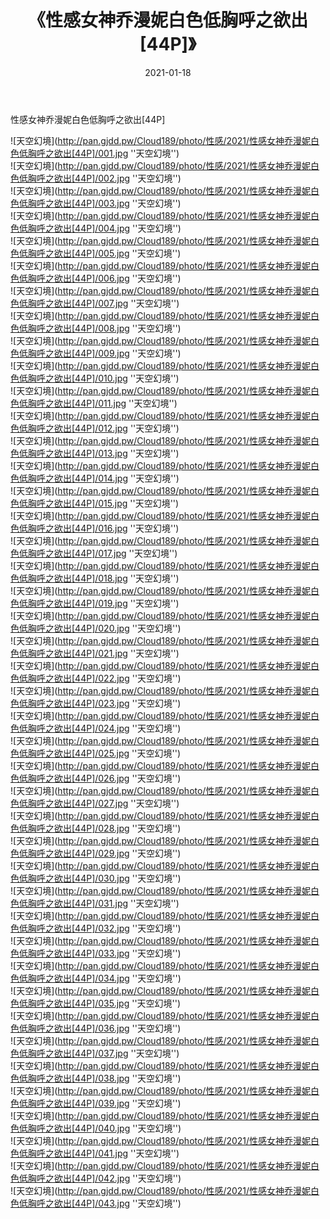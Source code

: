 ﻿---
layout: post
title:  《性感女神乔漫妮白色低胸呼之欲出[44P]》
date:   2021-01-18
img: http://pan.gjdd.pw/Cloud189/photo/性感/2021/性感女神乔漫妮白色低胸呼之欲出[44P]/000.jpg
categories: [美女, 性感, 泳衣]
---

性感女神乔漫妮白色低胸呼之欲出[44P]



![天空幻境](http://pan.gjdd.pw/Cloud189/photo/性感/2021/性感女神乔漫妮白色低胸呼之欲出[44P]/001.jpg ''天空幻境'') <br>
![天空幻境](http://pan.gjdd.pw/Cloud189/photo/性感/2021/性感女神乔漫妮白色低胸呼之欲出[44P]/002.jpg ''天空幻境'') <br>
![天空幻境](http://pan.gjdd.pw/Cloud189/photo/性感/2021/性感女神乔漫妮白色低胸呼之欲出[44P]/003.jpg ''天空幻境'') <br>
![天空幻境](http://pan.gjdd.pw/Cloud189/photo/性感/2021/性感女神乔漫妮白色低胸呼之欲出[44P]/004.jpg ''天空幻境'') <br>
![天空幻境](http://pan.gjdd.pw/Cloud189/photo/性感/2021/性感女神乔漫妮白色低胸呼之欲出[44P]/005.jpg ''天空幻境'') <br>
![天空幻境](http://pan.gjdd.pw/Cloud189/photo/性感/2021/性感女神乔漫妮白色低胸呼之欲出[44P]/006.jpg ''天空幻境'') <br>
![天空幻境](http://pan.gjdd.pw/Cloud189/photo/性感/2021/性感女神乔漫妮白色低胸呼之欲出[44P]/007.jpg ''天空幻境'') <br>
![天空幻境](http://pan.gjdd.pw/Cloud189/photo/性感/2021/性感女神乔漫妮白色低胸呼之欲出[44P]/008.jpg ''天空幻境'') <br>
![天空幻境](http://pan.gjdd.pw/Cloud189/photo/性感/2021/性感女神乔漫妮白色低胸呼之欲出[44P]/009.jpg ''天空幻境'') <br>
![天空幻境](http://pan.gjdd.pw/Cloud189/photo/性感/2021/性感女神乔漫妮白色低胸呼之欲出[44P]/010.jpg ''天空幻境'') <br>
![天空幻境](http://pan.gjdd.pw/Cloud189/photo/性感/2021/性感女神乔漫妮白色低胸呼之欲出[44P]/011.jpg ''天空幻境'') <br>
![天空幻境](http://pan.gjdd.pw/Cloud189/photo/性感/2021/性感女神乔漫妮白色低胸呼之欲出[44P]/012.jpg ''天空幻境'') <br>
![天空幻境](http://pan.gjdd.pw/Cloud189/photo/性感/2021/性感女神乔漫妮白色低胸呼之欲出[44P]/013.jpg ''天空幻境'') <br>
![天空幻境](http://pan.gjdd.pw/Cloud189/photo/性感/2021/性感女神乔漫妮白色低胸呼之欲出[44P]/014.jpg ''天空幻境'') <br>
![天空幻境](http://pan.gjdd.pw/Cloud189/photo/性感/2021/性感女神乔漫妮白色低胸呼之欲出[44P]/015.jpg ''天空幻境'') <br>
![天空幻境](http://pan.gjdd.pw/Cloud189/photo/性感/2021/性感女神乔漫妮白色低胸呼之欲出[44P]/016.jpg ''天空幻境'') <br>
![天空幻境](http://pan.gjdd.pw/Cloud189/photo/性感/2021/性感女神乔漫妮白色低胸呼之欲出[44P]/017.jpg ''天空幻境'') <br>
![天空幻境](http://pan.gjdd.pw/Cloud189/photo/性感/2021/性感女神乔漫妮白色低胸呼之欲出[44P]/018.jpg ''天空幻境'') <br>
![天空幻境](http://pan.gjdd.pw/Cloud189/photo/性感/2021/性感女神乔漫妮白色低胸呼之欲出[44P]/019.jpg ''天空幻境'') <br>
![天空幻境](http://pan.gjdd.pw/Cloud189/photo/性感/2021/性感女神乔漫妮白色低胸呼之欲出[44P]/020.jpg ''天空幻境'') <br>
![天空幻境](http://pan.gjdd.pw/Cloud189/photo/性感/2021/性感女神乔漫妮白色低胸呼之欲出[44P]/021.jpg ''天空幻境'') <br>
![天空幻境](http://pan.gjdd.pw/Cloud189/photo/性感/2021/性感女神乔漫妮白色低胸呼之欲出[44P]/022.jpg ''天空幻境'') <br>
![天空幻境](http://pan.gjdd.pw/Cloud189/photo/性感/2021/性感女神乔漫妮白色低胸呼之欲出[44P]/023.jpg ''天空幻境'') <br>
![天空幻境](http://pan.gjdd.pw/Cloud189/photo/性感/2021/性感女神乔漫妮白色低胸呼之欲出[44P]/024.jpg ''天空幻境'') <br>
![天空幻境](http://pan.gjdd.pw/Cloud189/photo/性感/2021/性感女神乔漫妮白色低胸呼之欲出[44P]/025.jpg ''天空幻境'') <br>
![天空幻境](http://pan.gjdd.pw/Cloud189/photo/性感/2021/性感女神乔漫妮白色低胸呼之欲出[44P]/026.jpg ''天空幻境'') <br>
![天空幻境](http://pan.gjdd.pw/Cloud189/photo/性感/2021/性感女神乔漫妮白色低胸呼之欲出[44P]/027.jpg ''天空幻境'') <br>
![天空幻境](http://pan.gjdd.pw/Cloud189/photo/性感/2021/性感女神乔漫妮白色低胸呼之欲出[44P]/028.jpg ''天空幻境'') <br>
![天空幻境](http://pan.gjdd.pw/Cloud189/photo/性感/2021/性感女神乔漫妮白色低胸呼之欲出[44P]/029.jpg ''天空幻境'') <br>
![天空幻境](http://pan.gjdd.pw/Cloud189/photo/性感/2021/性感女神乔漫妮白色低胸呼之欲出[44P]/030.jpg ''天空幻境'') <br>
![天空幻境](http://pan.gjdd.pw/Cloud189/photo/性感/2021/性感女神乔漫妮白色低胸呼之欲出[44P]/031.jpg ''天空幻境'') <br>
![天空幻境](http://pan.gjdd.pw/Cloud189/photo/性感/2021/性感女神乔漫妮白色低胸呼之欲出[44P]/032.jpg ''天空幻境'') <br>
![天空幻境](http://pan.gjdd.pw/Cloud189/photo/性感/2021/性感女神乔漫妮白色低胸呼之欲出[44P]/033.jpg ''天空幻境'') <br>
![天空幻境](http://pan.gjdd.pw/Cloud189/photo/性感/2021/性感女神乔漫妮白色低胸呼之欲出[44P]/034.jpg ''天空幻境'') <br>
![天空幻境](http://pan.gjdd.pw/Cloud189/photo/性感/2021/性感女神乔漫妮白色低胸呼之欲出[44P]/035.jpg ''天空幻境'') <br>
![天空幻境](http://pan.gjdd.pw/Cloud189/photo/性感/2021/性感女神乔漫妮白色低胸呼之欲出[44P]/036.jpg ''天空幻境'') <br>
![天空幻境](http://pan.gjdd.pw/Cloud189/photo/性感/2021/性感女神乔漫妮白色低胸呼之欲出[44P]/037.jpg ''天空幻境'') <br>
![天空幻境](http://pan.gjdd.pw/Cloud189/photo/性感/2021/性感女神乔漫妮白色低胸呼之欲出[44P]/038.jpg ''天空幻境'') <br>
![天空幻境](http://pan.gjdd.pw/Cloud189/photo/性感/2021/性感女神乔漫妮白色低胸呼之欲出[44P]/039.jpg ''天空幻境'') <br>
![天空幻境](http://pan.gjdd.pw/Cloud189/photo/性感/2021/性感女神乔漫妮白色低胸呼之欲出[44P]/040.jpg ''天空幻境'') <br>
![天空幻境](http://pan.gjdd.pw/Cloud189/photo/性感/2021/性感女神乔漫妮白色低胸呼之欲出[44P]/041.jpg ''天空幻境'') <br>
![天空幻境](http://pan.gjdd.pw/Cloud189/photo/性感/2021/性感女神乔漫妮白色低胸呼之欲出[44P]/042.jpg ''天空幻境'') <br>
![天空幻境](http://pan.gjdd.pw/Cloud189/photo/性感/2021/性感女神乔漫妮白色低胸呼之欲出[44P]/043.jpg ''天空幻境'') <br>